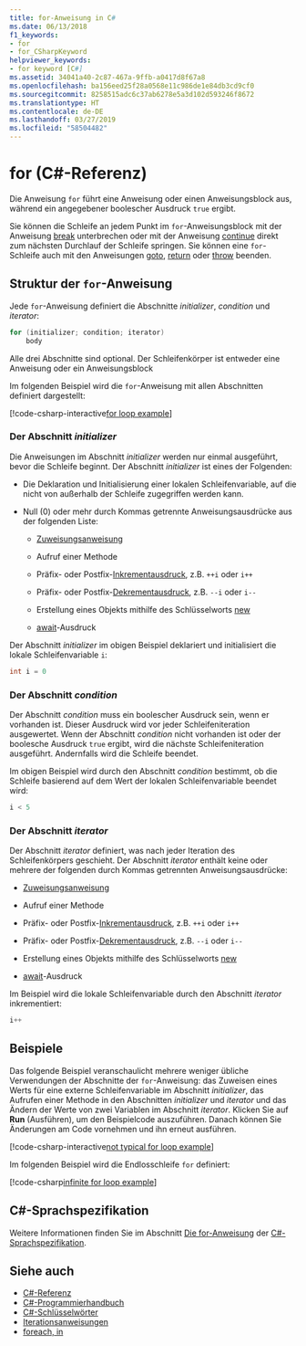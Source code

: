 ```yaml
---
title: for-Anweisung in C#
ms.date: 06/13/2018
f1_keywords:
- for
- for_CSharpKeyword
helpviewer_keywords:
- for keyword [C#]
ms.assetid: 34041a40-2c87-467a-9ffb-a0417d8f67a8
ms.openlocfilehash: ba156eed25f28a0568e11c986de1e84db3cd9cf0
ms.sourcegitcommit: 8258515adc6c37ab6278e5a3d102d593246f8672
ms.translationtype: HT
ms.contentlocale: de-DE
ms.lasthandoff: 03/27/2019
ms.locfileid: "58504482"
---
```

# <a name="for-c-reference"></a>for (C#-Referenz)

Die Anweisung `for` führt eine Anweisung oder einen Anweisungsblock aus, während ein angegebener boolescher Ausdruck `true` ergibt.

Sie können die Schleife an jedem Punkt im `for`-Anweisungsblock mit der Anweisung [break](break.md) unterbrechen oder mit der Anweisung [continue](continue.md) direkt zum nächsten Durchlauf der Schleife springen. Sie können eine `for`-Schleife auch mit den Anweisungen [goto](goto.md), [return](return.md) oder [throw](throw.md) beenden.

## <a name="structure-of-the-for-statement"></a>Struktur der `for`-Anweisung

Jede `for`-Anweisung definiert die Abschnitte *initializer*, *condition* und *iterator*:

```csharp
for (initializer; condition; iterator)
    body
```

Alle drei Abschnitte sind optional. Der Schleifenkörper ist entweder eine Anweisung oder ein Anweisungsblock

Im folgenden Beispiel wird die `for`-Anweisung mit allen Abschnitten definiert dargestellt:

[!code-csharp-interactive[for loop example](~/samples/snippets/csharp/keywords/IterationKeywordsExamples.cs#5)]

### <a name="the-initializer-section"></a>Der Abschnitt *initializer*

Die Anweisungen im Abschnitt *initializer* werden nur einmal ausgeführt, bevor die Schleife beginnt. Der Abschnitt *initializer* ist eines der Folgenden:

- Die Deklaration und Initialisierung einer lokalen Schleifenvariable, auf die nicht von außerhalb der Schleife zugegriffen werden kann.

- Null (0) oder mehr durch Kommas getrennte Anweisungsausdrücke aus der folgenden Liste:

  - [Zuweisungsanweisung](../operators/assignment-operator.md)

  - Aufruf einer Methode

  - Präfix- oder Postfix-[Inkrementausdruck](../operators/arithmetic-operators.md#increment-operator-), z.B. `++i` oder `i++`

  - Präfix- oder Postfix-[Dekrementausdruck](../operators/arithmetic-operators.md#decrement-operator---), z.B. `--i` oder `i--`

  - Erstellung eines Objekts mithilfe des Schlüsselworts [new](new-operator.md)

  - [await](await.md)-Ausdruck

Der Abschnitt *initializer* im obigen Beispiel deklariert und initialisiert die lokale Schleifenvariable `i`:

```csharp
int i = 0
```

### <a name="the-condition-section"></a>Der Abschnitt *condition*

Der Abschnitt *condition* muss ein boolescher Ausdruck sein, wenn er vorhanden ist. Dieser Ausdruck wird vor jeder Schleifeniteration ausgewertet. Wenn der Abschnitt *condition* nicht vorhanden ist oder der boolesche Ausdruck `true` ergibt, wird die nächste Schleifeniteration ausgeführt. Andernfalls wird die Schleife beendet.

Im obigen Beispiel wird durch den Abschnitt *condition* bestimmt, ob die Schleife basierend auf dem Wert der lokalen Schleifenvariable beendet wird:

```csharp
i < 5
```

### <a name="the-iterator-section"></a>Der Abschnitt *iterator*

Der Abschnitt *iterator* definiert, was nach jeder Iteration des Schleifenkörpers geschieht. Der Abschnitt *iterator* enthält keine oder mehrere der folgenden durch Kommas getrennten Anweisungsausdrücke:

- [Zuweisungsanweisung](../operators/assignment-operator.md)

- Aufruf einer Methode

- Präfix- oder Postfix-[Inkrementausdruck](../operators/arithmetic-operators.md#increment-operator-), z.B. `++i` oder `i++`

- Präfix- oder Postfix-[Dekrementausdruck](../operators/arithmetic-operators.md#decrement-operator---), z.B. `--i` oder `i--`

- Erstellung eines Objekts mithilfe des Schlüsselworts [new](new-operator.md)

- [await](await.md)-Ausdruck

Im Beispiel wird die lokale Schleifenvariable durch den Abschnitt *iterator* inkrementiert:

```csharp
i++
```

## <a name="examples"></a>Beispiele

Das folgende Beispiel veranschaulicht mehrere weniger übliche Verwendungen der Abschnitte der `for`-Anweisung: das Zuweisen eines Werts für eine externe Schleifenvariable im Abschnitt *initializer*, das Aufrufen einer Methode in den Abschnitten *initializer* und *iterator* und das Ändern der Werte von zwei Variablen im Abschnitt *iterator*. Klicken Sie auf **Run** (Ausführen), um den Beispielcode auszuführen. Danach können Sie Änderungen am Code vornehmen und ihn erneut ausführen.

[!code-csharp-interactive[not typical for loop example](~/samples/snippets/csharp/keywords/IterationKeywordsExamples.cs#6)]

Im folgenden Beispiel wird die Endlosschleife `for` definiert:

[!code-csharp[infinite for loop example](~/samples/snippets/csharp/keywords/IterationKeywordsExamples.cs#7)]

## <a name="c-language-specification"></a>C#-Sprachspezifikation

Weitere Informationen finden Sie im Abschnitt [Die for-Anweisung](~/_csharplang/spec/statements.md#the-for-statement) der [C#-Sprachspezifikation](../language-specification/index.md).

## <a name="see-also"></a>Siehe auch

- [C#-Referenz](../index.md)
- [C#-Programmierhandbuch](../../programming-guide/index.md)
- [C#-Schlüsselwörter](index.md)
- [Iterationsanweisungen](iteration-statements.md)
- [foreach, in](foreach-in.md)
